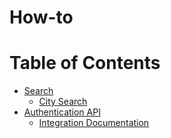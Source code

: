 # How-to

Table of Contents
=================

  * [Search](/Search)
    * [City Search](/Search/city-search.md)
  * [Authentication API](/auth-api)
    * [Integration Documentation](/auth-api/README.md)
